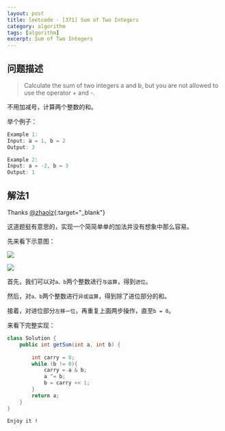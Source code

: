 ```yaml
---
layout: post
title: leetcode - [371] Sum of Two Integers
category: algorithm
tags: [algorithm]
excerpt: Sum of Two Integers
---
```


## 问题描述  

> Calculate the sum of two integers a and b, but you are not allowed to use the operator + and -.  

不用加减号，计算两个整数的和。  

举个例子：  

``` java
Example 1:
Input: a = 1, b = 2
Output: 3

Example 2:
Input: a = -2, b = 3
Output: 1
```

## 解法1  

Thanks [@zhaolz](https://leetcode.com/problems/sum-of-two-integers/discuss/84290/Java-simple-easy-understand-solution-with-explanation){:target="_blank"}  

这道题挺有意思的，实现一个简简单单的加法并没有想象中那么容易。  

先来看下示意图：  

![](https://yyc-images.oss-cn-beijing.aliyuncs.com/leetcode_371_demo.png)  


![](https://yyc-images.oss-cn-beijing.aliyuncs.com/leetcode_371_process.png)  


首先，我们可以对`a、b`两个整数进行`与运算`，得到`进位`。  

然后，对`a、b`两个整数进行`异或运算`，得到除了进位部分的和。  

接着，对进位部分`左移一位`，再重复上面两步操作，直至`b = 0`。  



来看下完整实现：  


``` java
class Solution {
    public int getSum(int a, int b) {
        
        int carry = 0;
        while (b != 0){
            carry = a & b;
            a ^= b;
            b = carry << 1;
        }
        return a;
    }
}
```

`Enjoy it ! `